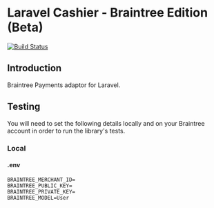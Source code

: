 # Laravel Cashier - Braintree Edition (Beta)

[![Build Status](https://travis-ci.com/symless/braintree-payments.svg)](https://travis-ci.com/symless/braintree-payments)

## Introduction

Braintree Payments adaptor for Laravel.

## Testing

You will need to set the following details locally and on your Braintree account in order to run the library's tests.

### Local

#### .env

    BRAINTREE_MERCHANT_ID=
    BRAINTREE_PUBLIC_KEY=
    BRAINTREE_PRIVATE_KEY=
    BRAINTREE_MODEL=User

